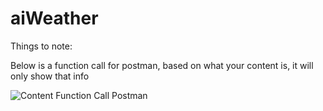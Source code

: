 # aiWeather

Things to note:

Below is a function call for postman, based on what your content is, it will only show that info

![Content Function Call Postman](../client/images/content_function_call_postman.png)
